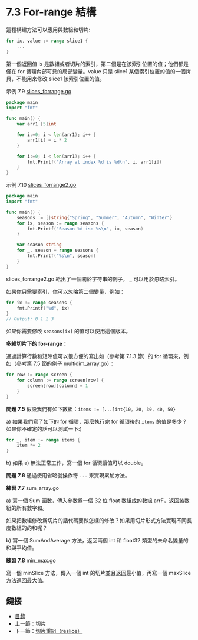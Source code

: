 # 7.3 For-range 結構

這種構建方法可以應用與數組和切片:

```go
for ix, value := range slice1 {
	...
}
```

第一個返回值 ix 是數組或者切片的索引，第二個是在該索引位置的值；他們都是僅在 for 循環內部可見的局部變量。value 只是 slice1 某個索引位置的值的一個拷貝，不能用來修改 slice1 該索引位置的值。

示例 7.9 [slices_forrange.go](examples/chapter_7/slices_forrange.go)

```go
package main
import "fmt"

func main() {
	var arr1 [5]int

	for i:=0; i < len(arr1); i++ {
		arr1[i] = i * 2
	}

	for i:=0; i < len(arr1); i++ {
		fmt.Printf("Array at index %d is %d\n", i, arr1[i])
	}
}
```

示例 7.10 [slices_forrange2.go](examples/chapter_7/slices_forrange2.go)

```go
package main
import "fmt"

func main() {
	seasons := []string{"Spring", "Summer", "Autumn", "Winter"}
	for ix, season := range seasons {
		fmt.Printf("Season %d is: %s\n", ix, season)
	}

	var season string
	for _, season = range seasons {
		fmt.Printf("%s\n", season)
	}
}
```

slices_forrange2.go 給出了一個關於字符串的例子， `_` 可以用於忽略索引。

如果你只需要索引，你可以忽略第二個變量，例如：

```go
for ix := range seasons {
	fmt.Printf("%d", ix)
}
// Output: 0 1 2 3
```

如果你需要修改 `seasons[ix]` 的值可以使用這個版本。

**多維切片下的 for-range：**

通過計算行數和矩陣值可以很方便的寫出如（參考第 7.1.3 節）的 for 循環來，例如（參考第 7.5 節的例子 multidim_array.go）：

```go
for row := range screen {
	for column := range screen[row] {
		screen[row][column] = 1
	}
}
```

**問題 7.5** 假設我們有如下數組：`items := [...]int{10, 20, 30, 40, 50}`

a) 如果我們寫了如下的 for 循環，那麼執行完 for 循環後的 `items` 的值是多少？如果你不確定的話可以測試一下:)

```go
for _, item := range items {
	item *= 2
}
```

b) 如果 a) 無法正常工作，寫一個 for 循環讓值可以 double。

**問題 7.6** 通過使用省略號操作符 `...` 來實現累加方法。

**練習 7.7** sum_array.go

a) 寫一個 Sum 函數，傳入參數爲一個 32 位 float 數組成的數組 arrF，返回該數組的所有數字和。

如果把數組修改爲切片的話代碼要做怎樣的修改？如果用切片形式方法實現不同長度數組的的和呢？

b) 寫一個 SumAndAverage 方法，返回兩個 int 和 float32 類型的未命名變量的和與平均值。

**練習 7.8** min_max.go

寫一個 minSlice 方法，傳入一個 int 的切片並且返回最小值，再寫一個 maxSlice 方法返回最大值。

## 鏈接

- [目錄](directory.md)
- 上一節：[切片](07.2.md)
- 下一節：[切片重組（reslice）](07.4.md)

